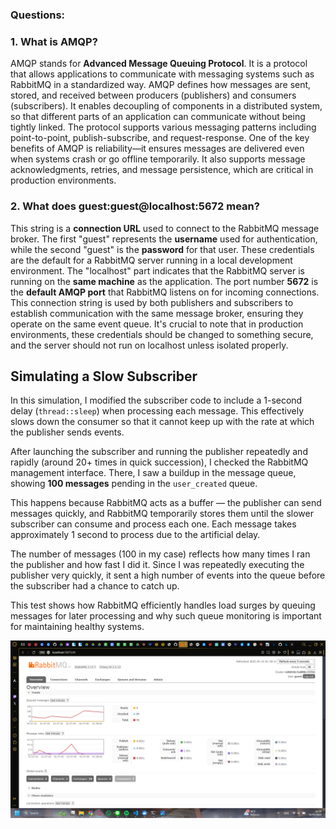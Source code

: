 ### Questions:

### 1. What is AMQP?

AMQP stands for **Advanced Message Queuing Protocol**. It is a protocol that allows applications to communicate with messaging systems such as RabbitMQ in a standardized way. AMQP defines how messages are sent, stored, and received between producers (publishers) and consumers (subscribers). It enables decoupling of components in a distributed system, so that different parts of an application can communicate without being tightly linked. The protocol supports various messaging patterns including point-to-point, publish-subscribe, and request-response. One of the key benefits of AMQP is reliability—it ensures messages are delivered even when systems crash or go offline temporarily. It also supports message acknowledgments, retries, and message persistence, which are critical in production environments.

### 2. What does guest:guest@localhost:5672 mean?

This string is a **connection URL** used to connect to the RabbitMQ message broker. The first "guest" represents the **username** used for authentication, while the second "guest" is the **password** for that user. These credentials are the default for a RabbitMQ server running in a local development environment. The "localhost" part indicates that the RabbitMQ server is running on the **same machine** as the application. The port number **5672** is the **default AMQP port** that RabbitMQ listens on for incoming connections. This connection string is used by both publishers and subscribers to establish communication with the same message broker, ensuring they operate on the same event queue. It's crucial to note that in production environments, these credentials should be changed to something secure, and the server should not run on localhost unless isolated properly.

## Simulating a Slow Subscriber

In this simulation, I modified the subscriber code to include a 1-second delay (`thread::sleep`) when processing each message. This effectively slows down the consumer so that it cannot keep up with the rate at which the publisher sends events.

After launching the subscriber and running the publisher repeatedly and rapidly (around 20+ times in quick succession), I checked the RabbitMQ management interface. There, I saw a buildup in the message queue, showing **100 messages** pending in the `user_created` queue.

This happens because RabbitMQ acts as a buffer — the publisher can send messages quickly, and RabbitMQ temporarily stores them until the slower subscriber can consume and process each one. Each message takes approximately 1 second to process due to the artificial delay.

The number of messages (100 in my case) reflects how many times I ran the publisher and how fast I did it. Since I was repeatedly executing the publisher very quickly, it sent a high number of events into the queue before the subscriber had a chance to catch up.

This test shows how RabbitMQ efficiently handles load surges by queuing messages for later processing and why such queue monitoring is important for maintaining healthy systems.

![RabbitMQ Queue with 100 Messages](media/queue_status.png)